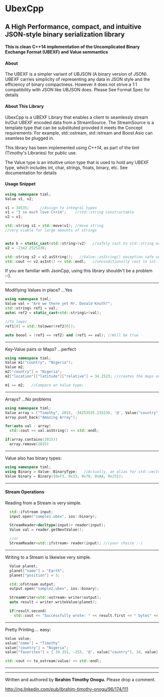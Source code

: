 # UbexCpp
## A High Performance, compact, and intuitive JSON-style binary serialization library

#### This is clean C++14 implementation of the Uncomplicated Binary Exchange Format (UBEXF) and Value semmantics

#### About
The UBEXF is a simpler variant of UBJSON (A binary version of JSON). UBEXF carries simplicity of representing any data in JSON style and the efficiency of binary compactness. However it does not strive a 1:1 compatibility with JSON like UBJSON does. Please See Format Spec for details

#### About This Library
UbexCpp is a UBEXF Library that enables a client to seamlessly stream In/Out UBEXF encoded data from a StreamSource. The StreamSource is a template type that can be substituted provided it meets the Concept requirements. For example, std::ostream, std::istream and Boost.Asio can seamless be plugged in.

This library has been implemented using *C++14*, as part of the timl (Timothy's Libraries) for public use.

The Value type is an intuitive union type that is used to hold any UBEXF type, which includes int, char, strings, floats, binary, etc. See documentation for details

#### Usage Snippet
```C++
using namespace timl;
Value v1, v2;

v1 = 34535;     //Assign to integral types
v1 = "I so much love C++14";    //std::string constructable
v2 = v1;

std::string s1 = std::move(v1); //move string
//very viable for large amounts of strings


auto b = static_cast<std::string>(v2)   //safely cast to std::string or throw;
v2 = -2342.2525236;

std::string s2 = v2.asString();   //Value::asString() exception safe unconditional cast
std::cout << v2.asInt() << std::endl;   //unconditionally cast to int (noexcept)....

```
If you are familiar with JsonCpp, using this library shouldn't be a problem :-).

----------------------------------------------

Modifiying Values in place? ...Yes
```C++
using namespace timl;
Value val = "Are we there yet Mr. Donald Knuth?";
std::string& ref1 = val;
auto& ref2 = static_cast<std::string&>(val);

//To lower
ref1[0] = std::tolower(ref2[0]);

auto boool = (ref1 == ref2) and (ref1 == val); //Will be true
```

----------------------------------------------

Key-Value pairs or Maps? ...perfect
```C++
using namespace timl;
Value m1("country", "Nigeria");
Value m2;
m2["country"] = "Nigeria";
m2["location"]["latitude"]["relative"] = 34.2523; //creates the maps on the fly... fast

m1 == m2;   //Compare an Value type;
```
----------------------------------------------


Arrays? ...No problems
```C++
using namespace timl;
Value array = {"Timothy", 2015, -34253535.235235, '@', Value("country", "Nigeria")};
array.push_back("Amazing Array");

for(auto val : array)
  std::cout << val.asString() << std::endl;

if(array.contains(2015))
  array.remove(2015)
```
----------------------------------------------


Value also has binary types:
```C++
using namespace timl;
using Binary = Value::BinaryType;   //Actually, an alias for std::vector<unsigned char>
Value binary = Binary({0xF3, 0x33, 0x76, 0xAA, 0x23});
```
----------------------------------------------


#### Stream Operations
Reading from a Stream is very simple.
```C++
  std::ifstream input;
  input.open("sample1.ubex", ios::binary);

  StreamReader<decltype(input)> reader(input);
  Value val = reader.getNextValue();

  //or
  StreamReader<std::ifstream> reader(input); ///your choice :-)
```
----------------------------------------------


Writing to a Stream is likewise very simple.
```C++
  Value planet;
  planet["name"] = "Earth";
  planet["position"] = 3;

  std::ofstream output;
  output.open("sample2.ubex", ios::binary);

  StreamWriter<std::ostream> writer(output);
  auto result = writer.writeValue(planet);

  if(result.second)
    std::cout << "Successfully wrote: " << result.first << " bytes" << std::endl;
```
----------------------------------------------

Pretty Printing.... easy:
```C++
Value value;
value["name"] = "Timothy"
value["country"] = "Nigeria";
value["favorites"] = { 34.351, -253, '@', value["country"], 34, value};

std::cout << to_ostream(value) << std::endl;
```
----------------------------------------------

----------------------------------------------

Written and authored by **Ibrahim Timothy Onogu.**
Please drop a comment.

http://ng.linkedin.com/pub/ibrahim-timothy-onogu/96/174/111

